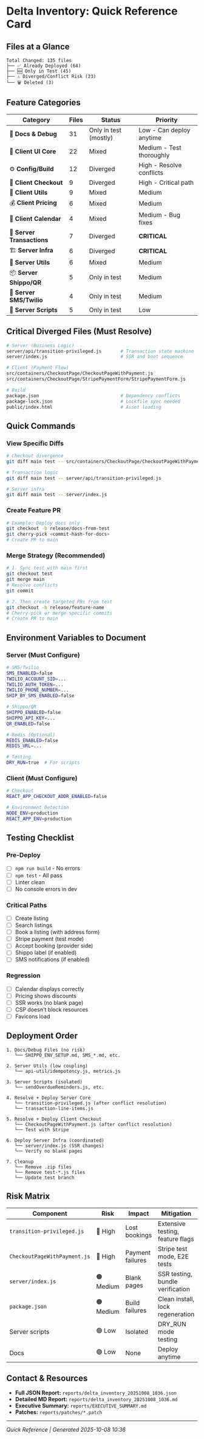 # Delta Inventory: Quick Reference Card

## Files at a Glance

```
Total Changed: 135 files
├── ✅ Already Deployed (64)
├── 🆕 Only in Test (45)
├── ⚠️ Diverged/Conflict Risk (23)
└── 🗑️ Deleted (3)
```

## Feature Categories

| Category | Files | Status | Priority |
|----------|-------|--------|----------|
| 📝 **Docs & Debug** | 31 | Only in test (mostly) | Low - Can deploy anytime |
| 🎨 **Client UI Core** | 22 | Mixed | Medium - Test thoroughly |
| ⚙️ **Config/Build** | 12 | Diverged | High - Resolve conflicts |
| 🛒 **Client Checkout** | 9 | Diverged | High - Critical path |
| 🔧 **Client Utils** | 9 | Mixed | Medium |
| 💰 **Client Pricing** | 6 | Mixed | Medium |
| 📅 **Client Calendar** | 4 | Mixed | Medium - Bug fixes |
| 🔄 **Server Transactions** | 7 | Diverged | **CRITICAL** |
| 🏗️ **Server Infra** | 6 | Diverged | **CRITICAL** |
| 🔌 **Server Utils** | 6 | Mixed | Medium |
| 📦 **Server Shippo/QR** | 5 | Only in test | Medium |
| 📱 **Server SMS/Twilio** | 4 | Only in test | Medium |
| 🤖 **Server Scripts** | 5 | Only in test | Low |

## Critical Diverged Files (Must Resolve)

```bash
# Server (Business Logic)
server/api/transition-privileged.js       # Transaction state machine
server/index.js                           # SSR and boot sequence

# Client (Payment Flow)
src/containers/CheckoutPage/CheckoutPageWithPayment.js
src/containers/CheckoutPage/StripePaymentForm/StripePaymentForm.js

# Build
package.json                              # Dependency conflicts
package-lock.json                         # Lockfile sync needed
public/index.html                         # Asset loading
```

## Quick Commands

### View Specific Diffs
```bash
# Checkout divergence
git diff main test -- src/containers/CheckoutPage/CheckoutPageWithPayment.js

# Transaction logic
git diff main test -- server/api/transition-privileged.js

# Server infra
git diff main test -- server/index.js
```

### Create Feature PR
```bash
# Example: Deploy docs only
git checkout -b release/docs-from-test
git cherry-pick <commit-hash-for-docs>
# Create PR to main
```

### Merge Strategy (Recommended)
```bash
# 1. Sync test with main first
git checkout test
git merge main
# Resolve conflicts
git commit

# 2. Then create targeted PRs from test
git checkout -b release/feature-name
# Cherry-pick or merge specific commits
# Create PR to main
```

## Environment Variables to Document

### Server (Must Configure)
```bash
# SMS/Twilio
SMS_ENABLED=false
TWILIO_ACCOUNT_SID=...
TWILIO_AUTH_TOKEN=...
TWILIO_PHONE_NUMBER=...
SHIP_BY_SMS_ENABLED=false

# Shippo/QR
SHIPPO_ENABLED=false
SHIPPO_API_KEY=...
QR_ENABLED=false

# Redis (Optional)
REDIS_ENABLED=false
REDIS_URL=...

# Testing
DRY_RUN=true  # For scripts
```

### Client (Must Configure)
```bash
# Checkout
REACT_APP_CHECKOUT_ADDR_ENABLED=false

# Environment Detection
NODE_ENV=production
REACT_APP_ENV=production
```

## Testing Checklist

### Pre-Deploy
- [ ] `npm run build` - No errors
- [ ] `npm test` - All pass
- [ ] Linter clean
- [ ] No console errors in dev

### Critical Paths
- [ ] Create listing
- [ ] Search listings
- [ ] Book a listing (with address form)
- [ ] Stripe payment (test mode)
- [ ] Accept booking (provider side)
- [ ] Shippo label (if enabled)
- [ ] SMS notifications (if enabled)

### Regression
- [ ] Calendar displays correctly
- [ ] Pricing shows discounts
- [ ] SSR works (no blank page)
- [ ] CSP doesn't block resources
- [ ] Favicons load

## Deployment Order

```
1. Docs/Debug Files (no risk)
   └── SHIPPO_ENV_SETUP.md, SMS_*.md, etc.

2. Server Utils (low coupling)
   └── api-util/idempotency.js, metrics.js

3. Server Scripts (isolated)
   └── sendOverdueReminders.js, etc.

4. Resolve + Deploy Server Core
   └── transition-privileged.js (after conflict resolution)
   └── transaction-line-items.js

5. Resolve + Deploy Client Checkout
   └── CheckoutPageWithPayment.js (after conflict resolution)
   └── Test with Stripe

6. Deploy Server Infra (coordinated)
   └── server/index.js (SSR changes)
   └── Verify no blank pages

7. Cleanup
   └── Remove .zip files
   └── Remove test-*.js files
   └── Update test branch
```

## Risk Matrix

| Component | Risk | Impact | Mitigation |
|-----------|------|--------|------------|
| `transition-privileged.js` | 🔴 High | Lost bookings | Extensive testing, feature flags |
| `CheckoutPageWithPayment.js` | 🔴 High | Payment failures | Stripe test mode, E2E tests |
| `server/index.js` | 🟠 Medium | Blank pages | SSR testing, bundle verification |
| `package.json` | 🟠 Medium | Build failures | Clean install, lock regeneration |
| Server scripts | 🟢 Low | Isolated | DRY_RUN mode testing |
| Docs | 🟢 Low | None | Deploy anytime |

## Contact & Resources

- **Full JSON Report:** `reports/delta_inventory_20251008_1036.json`
- **Detailed MD Report:** `reports/delta_inventory_20251008_1036.md`
- **Executive Summary:** `reports/EXECUTIVE_SUMMARY.md`
- **Patches:** `reports/patches/*.patch`

---
*Quick Reference | Generated 2025-10-08 10:36*
